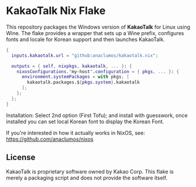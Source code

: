 # KakaoTalk Nix Flake

This repository packages the Windows version of **KakaoTalk** for Linux using Wine. The flake provides a wrapper that sets up a Wine prefix, configures fonts and locale for Korean support and then launches KakaoTalk.

```nix
{
  inputs.kakaotalk.url = "github:anaclumos/kakaotalk.nix";

  outputs = { self, nixpkgs, kakaotalk, ... }: {
    nixosConfigurations."my-host".configuration = { pkgs, ... }: {
      environment.systemPackages = with pkgs; [
        kakaotalk.packages.${pkgs.system}.kakaotalk
      ];
    };
  };
}
```

Installation: Select 2nd option (First Tofu); and install with guesswork, once installed you can set local Korean font to display the Korean Font.

If you're interested in how it actually works in NixOS, see: https://github.com/anaclumos/nixos

## License

KakaoTalk is proprietary software owned by Kakao Corp. This flake is merely a packaging script and does not provide the software itself.
